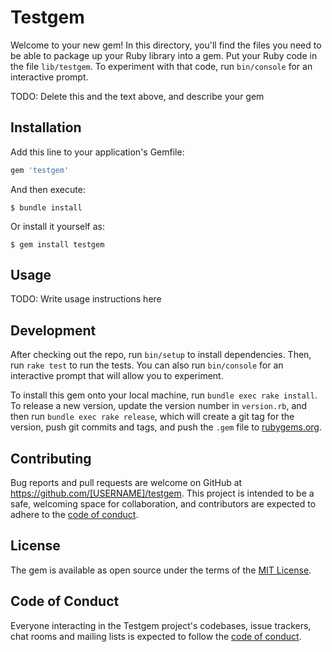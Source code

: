 # Testgem

Welcome to your new gem! In this directory, you'll find the files you need to be able to package up your Ruby library into a gem. Put your Ruby code in the file `lib/testgem`. To experiment with that code, run `bin/console` for an interactive prompt.

TODO: Delete this and the text above, and describe your gem

## Installation

Add this line to your application's Gemfile:

```ruby
gem 'testgem'
```

And then execute:

    $ bundle install

Or install it yourself as:

    $ gem install testgem

## Usage

TODO: Write usage instructions here

## Development

After checking out the repo, run `bin/setup` to install dependencies. Then, run `rake test` to run the tests. You can also run `bin/console` for an interactive prompt that will allow you to experiment.

To install this gem onto your local machine, run `bundle exec rake install`. To release a new version, update the version number in `version.rb`, and then run `bundle exec rake release`, which will create a git tag for the version, push git commits and tags, and push the `.gem` file to [rubygems.org](https://rubygems.org).

## Contributing

Bug reports and pull requests are welcome on GitHub at https://github.com/[USERNAME]/testgem. This project is intended to be a safe, welcoming space for collaboration, and contributors are expected to adhere to the [code of conduct](https://github.com/[USERNAME]/testgem/blob/master/CODE_OF_CONDUCT.md).


## License

The gem is available as open source under the terms of the [MIT License](https://opensource.org/licenses/MIT).

## Code of Conduct

Everyone interacting in the Testgem project's codebases, issue trackers, chat rooms and mailing lists is expected to follow the [code of conduct](https://github.com/[USERNAME]/testgem/blob/master/CODE_OF_CONDUCT.md).
